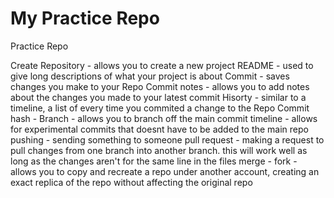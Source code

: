# My Practice Repo
Practice Repo

Create Repository - allows you to create a new project
README - used to give long descriptions of what your project is about
Commit - saves changes you make to your Repo
Commit notes - allows you to add notes about the changes you made to your latest commit
Hisorty - similar to a timeline, a list of every time you commited a change to the Repo
Commit hash - 
Branch - allows you to branch off the main commit timeline - allows for experimental commits that doesnt have to be added to the main repo
pushing - sending something to someone
pull request - making a request to pull changes from one branch into another branch. this will work well as long as the changes aren't for the same line in the files
merge - 
fork - allows you to copy and recreate a repo under another account, creating an exact replica of the repo without affecting the original repo
